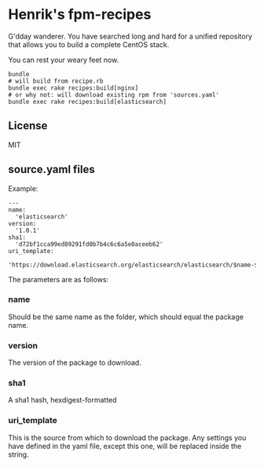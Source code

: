 # Henrik's fpm-recipes

G'dday wanderer. You have searched long and hard for a unified repository that
allows you to build a complete CentOS stack.

You can rest your weary feet now.

```
bundle
# will build from recipe.rb
bundle exec rake recipes:build[nginx] 
# or why not: will download existing rpm from 'sources.yaml'
bundle exec rake recipes:build[elasticsearch]
```

## License

MIT

## source.yaml files

Example:

```
---
name:
  'elasticsearch'
version:
  '1.0.1'
sha1:
  'd72bf1cca99ed89291fd0b7b4c6c6a5e0aceeb62'
uri_template:
  'https://download.elasticsearch.org/elasticsearch/elasticsearch/$name-$version.noarch.rpm'
```

The parameters are as follows:

### name

Should be the same name as the folder, which should equal the package name.

### version

The version of the package to download.

### sha1

A sha1 hash, hexdigest-formatted

### uri_template

This is the source from which to download the package. Any settings you have
defined in the yaml file, except this one, will be replaced inside the string.
